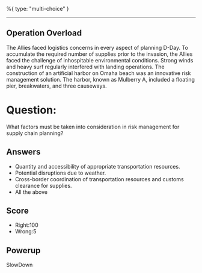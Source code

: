 %{
 type: "multi-choice"
}

---
## Operation Overload
The Allies faced logistics concerns in every aspect of planning D-Day.
To accumulate the required number of supplies prior to the invasion,
the Allies faced the challenge of inhospitable environmental conditions.
Strong winds and heavy surf regularly interfered with landing operations.
The construction of an artificial harbor on Omaha beach
was an innovative risk management solution.
The harbor, known as Mulberry A, included a floating pier,
breakwaters, and three causeways.

# Question:
What factors must be taken into consideration in risk management for supply chain planning?

## Answers
- Quantity and accessibility of appropriate transportation resources.
- Potential disruptions due to weather.
- Cross-border coordination of transportation resources and customs clearance for supplies.
- All the above

## Score
- Right:100
- Wrong:5

## Powerup
SlowDown
